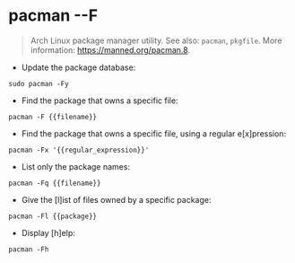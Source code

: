 # pacman --F

> Arch Linux package manager utility.
> See also: `pacman`, `pkgfile`.
> More information: <https://manned.org/pacman.8>.

- Update the package database:

`sudo pacman -Fy`

- Find the package that owns a specific file:

`pacman -F {{filename}}`

- Find the package that owns a specific file, using a regular e[x]pression:

`pacman -Fx '{{regular_expression}}'`

- List only the package names:

`pacman -Fq {{filename}}`

- Give the [l]ist of files owned by a specific package:

`pacman -Fl {{package}}`

- Display [h]elp:

`pacman -Fh`
